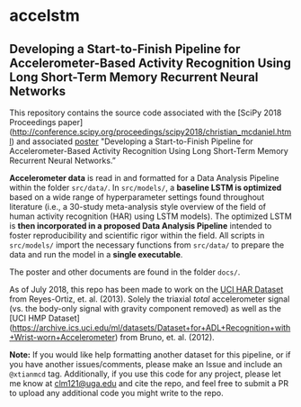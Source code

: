 # accelstm
## Developing a Start-to-Finish Pipeline for Accelerometer-Based Activity Recognition Using Long Short-Term Memory Recurrent Neural Networks

This repository contains the source code associated with the [SciPy 2018 Proceedings paper] (http://conference.scipy.org/proceedings/scipy2018/christian_mcdaniel.html) and associated [poster](https://github.com/xtianmcd/accelstm/blob/master/docs/LSTM_poster.pptx) "Developing a Start-to-Finish Pipeline for Accelerometer-Based Activity Recognition Using Long Short-Term Memory Recurrent Neural Networks.”

**Accelerometer data** is read in and formatted for a Data Analysis Pipeline within the folder `src/data/`.
In `src/models/`, a **baseline LSTM is optimized** based on a wide range of hyperparameter settings found throughout literature (i.e., a 30-study meta-analysis style overview of the field of human activity recognition (HAR) using LSTM models). 
The optimized LSTM is **then incorporated in a proposed Data Analysis Pipeline** intended to foster reproducibility and scientific rigor within the field. All scripts in `src/models/` import the necessary functions from `src/data/` to prepare the data and run the model in a **single executable**. 

The poster and other documents are found in the folder `docs/`. 

As of July 2018, this repo has been made to work on the [UCI HAR Dataset](https://archive.ics.uci.edu/ml/datasets/human+activity+recognition+using+smartphones) from Reyes-Ortiz, et. al. (2013). Solely the triaxial *total* accelerometer signal (vs. the body-only signal with gravity component removed) as well as the [UCI HMP Dataset] (https://archive.ics.uci.edu/ml/datasets/Dataset+for+ADL+Recognition+with+Wrist-worn+Accelerometer) from Bruno, et. al. (2012). 

**Note:** If you would like help formatting another dataset for this pipeline, or if you have another issues/comments, please make an Issue and include an `@xtianmcd` tag.
Additionally, if you use this code for any project, please let me know at clm121@uga.edu and cite the repo, and feel free to submit a PR to upload any additional code you might write to the repo. 

